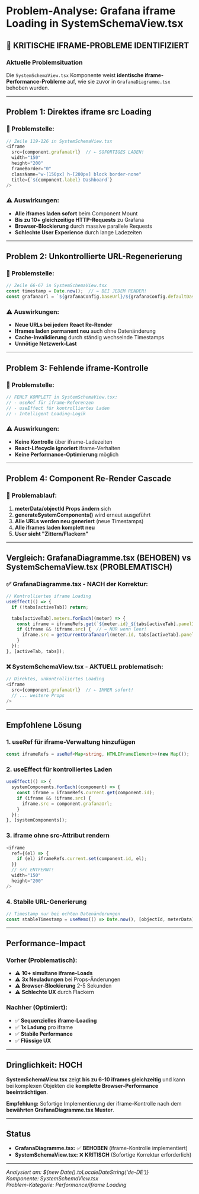 # Problem-Analyse: Grafana iframe Loading in SystemSchemaView.tsx

## 🚨 **KRITISCHE IFRAME-PROBLEME IDENTIFIZIERT**

### **Aktuelle Problemsituation**

Die `SystemSchemaView.tsx` Komponente weist **identische iframe-Performance-Probleme** auf, wie sie zuvor in `GrafanaDiagramme.tsx` behoben wurden.

---

## **Problem 1: Direktes iframe src Loading**

### **📍 Problemstelle:** 
```typescript
// Zeile 119-126 in SystemSchemaView.tsx
<iframe
  src={component.grafanaUrl}  // ← SOFORTIGES LADEN!
  width="150"
  height="200"
  frameBorder="0"
  className="w-[150px] h-[200px] block border-none"
  title={`${component.label} Dashboard`}
/>
```

### **⚠️ Auswirkungen:**
- **Alle iframes laden sofort** beim Component Mount
- **Bis zu 10+ gleichzeitige HTTP-Requests** zu Grafana
- **Browser-Blockierung** durch massive parallele Requests
- **Schlechte User Experience** durch lange Ladezeiten

---

## **Problem 2: Unkontrollierte URL-Regenerierung**

### **📍 Problemstelle:**
```typescript
// Zeile 66-67 in SystemSchemaView.tsx
const timestamp = Date.now();  // ← BEI JEDEM RENDER!
const grafanaUrl = `${grafanaConfig.baseUrl}/${grafanaConfig.defaultDashboard}?orgId=1&from=now-24h&to=now&panelId=${panelId}&var-id=${resolvedId}&refresh=30s&theme=light&t=${timestamp}`;
```

### **⚠️ Auswirkungen:**
- **Neue URLs bei jedem React Re-Render**
- **Iframes laden permanent neu** auch ohne Datenänderung
- **Cache-Invalidierung** durch ständig wechselnde Timestamps
- **Unnötige Netzwerk-Last**

---

## **Problem 3: Fehlende iframe-Kontrolle**

### **📍 Problemstelle:**
```typescript
// FEHLT KOMPLETT in SystemSchemaView.tsx:
// - useRef für iframe-Referenzen
// - useEffect für kontrolliertes Laden
// - Intelligent Loading-Logik
```

### **⚠️ Auswirkungen:**
- **Keine Kontrolle** über iframe-Ladezeiten
- **React-Lifecycle ignoriert** iframe-Verhalten
- **Keine Performance-Optimierung** möglich

---

## **Problem 4: Component Re-Render Cascade**

### **📍 Problemablauf:**
1. **meterData/objectId Props ändern** sich
2. **generateSystemComponents()** wird erneut ausgeführt
3. **Alle URLs werden neu generiert** (neue Timestamps)
4. **Alle iframes laden komplett neu**
5. **User sieht "Zittern/Flackern"**

---

## **Vergleich: GrafanaDiagramme.tsx (BEHOBEN) vs SystemSchemaView.tsx (PROBLEMATISCH)**

### **✅ GrafanaDiagramme.tsx - NACH der Korrektur:**
```typescript
// Kontrolliertes iframe Loading
useEffect(() => {
  if (!tabs[activeTab]) return;
  
  tabs[activeTab].meters.forEach((meter) => {
    const iframe = iframeRefs.get(`${meter.id}_${tabs[activeTab].panelId}`);
    if (iframe && !iframe.src) {  // ← NUR wenn leer!
      iframe.src = getCurrentGrafanaUrl(meter.id, tabs[activeTab].panelId);
    }
  });
}, [activeTab, tabs]);
```

### **❌ SystemSchemaView.tsx - AKTUELL problematisch:**
```typescript
// Direktes, unkontrolliertes Loading
<iframe
  src={component.grafanaUrl}  // ← IMMER sofort!
  // ... weitere Props
/>
```

---

## **Empfohlene Lösung**

### **1. useRef für iframe-Verwaltung hinzufügen**
```typescript
const iframeRefs = useRef<Map<string, HTMLIFrameElement>>(new Map());
```

### **2. useEffect für kontrolliertes Laden**
```typescript
useEffect(() => {
  systemComponents.forEach((component) => {
    const iframe = iframeRefs.current.get(component.id);
    if (iframe && !iframe.src) {
      iframe.src = component.grafanaUrl;
    }
  });
}, [systemComponents]);
```

### **3. iframe ohne src-Attribut rendern**
```typescript
<iframe
  ref={(el) => {
    if (el) iframeRefs.current.set(component.id, el);
  }}
  // src ENTFERNT!
  width="150"
  height="200"
/>
```

### **4. Stabile URL-Generierung**
```typescript
// Timestamp nur bei echten Datenänderungen
const stableTimestamp = useMemo(() => Date.now(), [objectId, meterData]);
```

---

## **Performance-Impact**

### **Vorher (Problematisch):**
- ⚠️ **10+ simultane iframe-Loads**
- ⚠️ **3x Neuladungen** bei Props-Änderungen
- ⚠️ **Browser-Blockierung** 2-5 Sekunden
- ⚠️ **Schlechte UX** durch Flackern

### **Nachher (Optimiert):**
- ✅ **Sequenzielles iframe-Loading**
- ✅ **1x Ladung** pro iframe
- ✅ **Stabile Performance**
- ✅ **Flüssige UX**

---

## **Dringlichkeit: HOCH** 

**SystemSchemaView.tsx** zeigt **bis zu 6-10 iframes gleichzeitig** und kann bei komplexen Objekten die **komplette Browser-Performance beeinträchtigen**.

**Empfehlung:** Sofortige Implementierung der iframe-Kontrolle nach dem **bewährten GrafanaDiagramme.tsx Muster**.

---

## **Status**
- **GrafanaDiagramme.tsx:** ✅ **BEHOBEN** (iframe-Kontrolle implementiert)
- **SystemSchemaView.tsx:** ❌ **KRITISCH** (Sofortige Korrektur erforderlich)

---

*Analysiert am: ${new Date().toLocaleDateString('de-DE')}*  
*Komponente: SystemSchemaView.tsx*  
*Problem-Kategorie: Performance/iframe Loading*